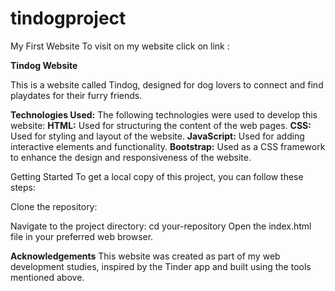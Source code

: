 # tindogproject
My First Website 
To visit on my website click on link :

**Tindog Website**

This is a website called Tindog, designed for dog lovers to connect and find playdates for their furry friends.

**Technologies Used:**
The following technologies were used to develop this website:
**HTML:** Used for structuring the content of the web pages.
**CSS:** Used for styling and layout of the website.
**JavaScript:** Used for adding interactive elements and functionality.
**Bootstrap:** Used as a CSS framework to enhance the design and responsiveness of the website.

Getting Started To get a local copy of this project, you can follow these steps:

Clone the repository: 

Navigate to the project directory: cd your-repository Open the index.html file in your preferred web browser.

**Acknowledgements**
This website was created as part of my web development studies, inspired by the Tinder app and built using the tools mentioned above.

